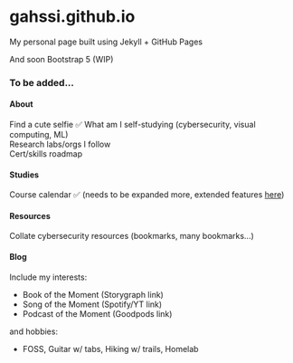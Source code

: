 # gahssi.github.io

My personal page built using Jekyll + GitHub Pages

And soon Bootstrap 5 (WIP)

### To be added...

#### About
Find a cute selfie ✅
What am I self-studying (cybersecurity, visual computing, ML)  
Research labs/orgs I follow  
Cert/skills roadmap

#### Studies
Course calendar ✅ (needs to be expanded more, extended features [here](https://fullcalendar.io/docs))

#### Resources
Collate cybersecurity resources (bookmarks, many bookmarks...)

#### Blog
Include my interests:
* Book of the Moment (Storygraph link)
* Song of the Moment (Spotify/YT link)
* Podcast of the Moment (Goodpods link)

and hobbies:
* FOSS, Guitar w/ tabs, Hiking w/ trails, Homelab
